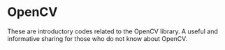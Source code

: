 # OpenCV
These are introductory codes related to the OpenCV library. A useful and informative sharing for those who do not know about OpenCV.
